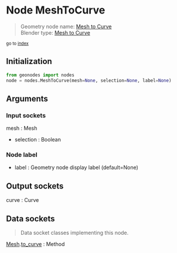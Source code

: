 
# Node MeshToCurve

> Geometry node name: [Mesh to Curve](https://docs.blender.org/manual/en/latest/modeling/geometry_nodes/material/mesh_to_curve.html)<br>
  Blender type: [Mesh to Curve](https://docs.blender.org/api/current/bpy.types.GeometryNodeMeshToCurve.html)
  
<sub>go to [index](/docs/index.md)</sub>

## Initialization

```python
from geonodes import nodes
node = nodes.MeshToCurve(mesh=None, selection=None, label=None)
```



## Arguments


### Input sockets

mesh : Mesh
- selection : Boolean

### Node label

- label : Geometry node display label (default=None)

## Output sockets

curve : Curve

## Data sockets

> Data socket classes implementing this node.
  
[Mesh](/docs/sockets/Mesh.md).[to_curve](/docs/sockets/Mesh.md#to_curve) : Method


